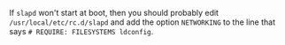 



If `slapd` won't start at boot, then you should probably edit `/usr/local/etc/rc.d/slapd` and add the option `NETWORKING` to the line that says `# REQUIRE: FILESYSTEMS ldconfig`.
